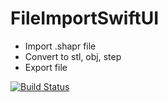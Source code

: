# FileImportSwiftUI
 - Import .shapr file
 - Convert to stl, obj, step
 - Export file

[![Build Status](https://build.appcenter.ms/v0.1/apps/90b57931-f894-4ca0-9627-397d9e5f0314/branches/main/badge)](https://appcenter.ms)

